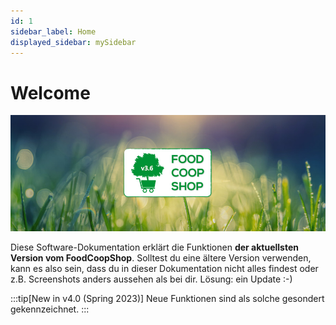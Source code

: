 ```yaml
---
id: 1
sidebar_label: Home
displayed_sidebar: mySidebar
---
```


# Welcome

![](https://raw.githubusercontent.com/foodcoopshop/foodcoopshop/main/webroot/files/images/sliders/demo-slider.jpg)

Diese Software-Dokumentation erklärt die Funktionen **der aktuellsten Version vom FoodCoopShop**. Solltest du eine ältere Version verwenden, kann es also sein, dass du in dieser Dokumentation nicht alles findest oder z.B. Screenshots anders aussehen als bei dir. Lösung: ein Update :-)

:::tip[New in v4.0 (Spring 2023)]
Neue Funktionen sind als solche gesondert gekennzeichnet.
:::